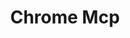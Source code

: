 ---
created: '2025-09-16T15:05:15.650518'
modified: '2025-09-17T15:35:59.464463'
ship_factor: 5
subtype: mcp-servers
tags: []
title: Chrome Mcp
type: tool
version: 1
---